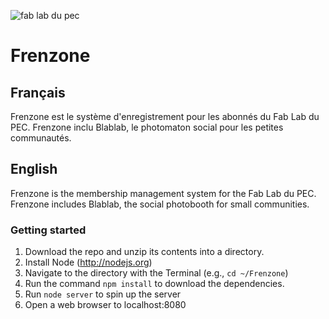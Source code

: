 ![fab lab du pec](https://fablabdupec.com/wp-content/uploads/2019/06/fablab-gradient-website-logo-2.png)
# Frenzone
## Français
Frenzone est le système d'enregistrement pour les abonnés du Fab Lab du PEC. Frenzone inclu Blablab, le photomaton social pour les petites communautés. 

## English
Frenzone is the membership management system for the Fab Lab du PEC. Frenzone includes Blablab, the social photobooth for small communities.

### Getting started
1. Download the repo and unzip its contents into a directory.
2. Install Node (http://nodejs.org)
3. Navigate to the directory with the Terminal (e.g., `cd ~/Frenzone`)
4. Run the command `npm install` to download the dependencies.
5. Run `node server` to spin up the server
6. Open a web browser to localhost:8080
